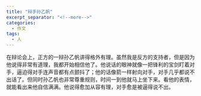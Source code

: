 ```yaml
---
title: "辩手孙乙帆"
excerpt_separator: "<!--more-->"
categories:
  - 作文
tags:
  - 人
---
```


在辩论会上，正方的一辩孙乙帆讲得格外有理。虽然我是反方的支持者，但是因为他说得非常有道理，我都开始相信他了。他说话的眼神就像一把锋利的宝剑盯着对手，逼迫得对手连声音都有点颤抖了；他的话像箭一样射向对手，对手几乎都说不出话了。但同时孙乙帆也非常尊重规则，时间一到他就马上坐下来。看他的表情，就能看出来他自信满满。他说得愈加从容有理，对手愈是被逼得说不出。
